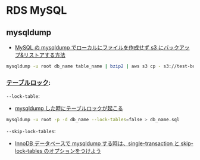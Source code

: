 # RDS MySQL

## mysqldump

- [MySQL の mysqldump でローカルにファイルを作成せず s3 にバックアップ&リストアする方法](https://rooter.jp/infra-ops/mysql_dump_s3_directly/)

```bash
mysqldump -u root db_name table_name | bzip2 | aws s3 cp - s3://test-bucket/test/xxx.bz2
```

### [テーブルロック](https://dev.mysql.com/doc/refman/8.0/en/mysqldump.html#option_mysqldump_lock-tables):

`--lock-table`:

- [mysqldump した時にテーブルロックが起こる](https://qiita.com/Nedward/items/ee790b7ebd713c93eb22)

```bash
mysqldump -u root -p -d db_name --lock-tables=false > db_name.sql
```

`--skip-lock-tables`:

- [InnoDB データベースで mysqldump する時は、single-transaction と skip-lock-tables のオプションをつけよう](https://masyus.work/articles/if-using-mysqldump-add-single-transaction-skip-lock-table/)
